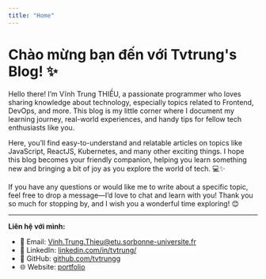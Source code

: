 ```yaml
---
title: "Home"
---
```


# Chào mừng bạn đến với Tvtrung's Blog! ✨

Hello there! I’m Vĩnh Trung THIỀU, a passionate programmer who loves sharing knowledge about technology, especially topics related to Frontend, DevOps, and more. This blog is my little corner where I document my learning journey, real-world experiences, and handy tips for fellow tech enthusiasts like you.

Here, you’ll find easy-to-understand and relatable articles on topics like JavaScript, ReactJS, Kubernetes, and many other exciting things. I hope this blog becomes your friendly companion, helping you learn something new and bringing a bit of joy as you explore the world of tech. 💻✨

If you have any questions or would like me to write about a specific topic, feel free to drop a message—I’d love to chat and learn with you! Thank you so much for stopping by, and I wish you a wonderful time exploring! 😊

---

**Liên hệ với mình:**

- 📧 Email: [Vinh.Trung.Thieu@etu.sorbonne-universite.fr](mailto:Vinh.Trung.Thieu@etu.sorbonne-universite.fr)
- 💼 LinkedIn: [linkedin.com/in/tvtrung/](https://www.linkedin.com/in/tvtrung/)
- 👾 GitHub: [github.com/tvtrungg](https://github.com/tvtrungg)
- 🌐 Website: [portfolio](https://tvtrung.vercel.app)
